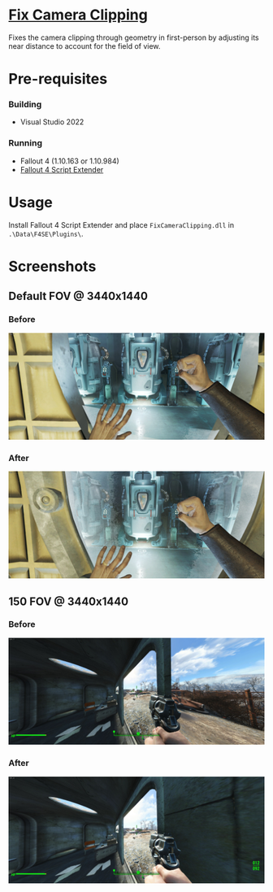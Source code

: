 # [Fix Camera Clipping](https://www.nexusmods.com/fallout4/mods/93910)
Fixes the camera clipping through geometry in first-person by adjusting its near distance to account for the field of view.

# Pre-requisites
### Building
- Visual Studio 2022

### Running
- Fallout 4 (1.10.163 or 1.10.984)
- [Fallout 4 Script Extender](https://f4se.silverlock.org/)

# Usage
Install Fallout 4 Script Extender and place `FixCameraClipping.dll` in `.\Data\F4SE\Plugins\`.

# Screenshots
## Default FOV @ 3440x1440
### Before
![img1_before](./res/img1_before.jpg)

### After
![img1_after](./res/img1_after.jpg)

## 150 FOV @ 3440x1440
### Before
![img2_before](./res/img2_before.jpg)

### After
![img2_after](./res/img2_after.jpg)
